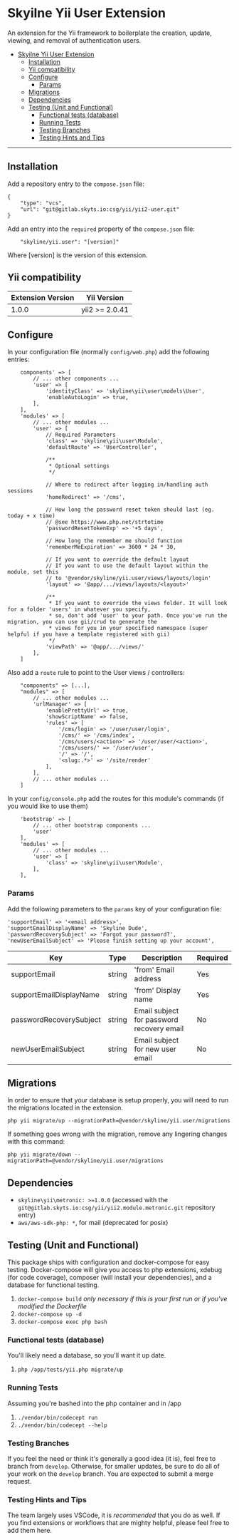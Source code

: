 # Skyilne Yii User Extension


An extension for the Yii framework to boilerplate the creation, update, viewing, and removal of authentication users.

- [Skyilne Yii User Extension](#skyilne-yii-user-extension)
    - [Installation](#installation)
    - [Yii compatibility](#yii-compatibility)
    - [Configure](#configure)
        - [Params](#params)
    - [Migrations](#migrations)
    - [Dependencies](#dependencies)
    - [Testing (Unit and Functional)](#testing-unit-and-functional)
        - [Functional tests (database)](#functional-tests-database)
        - [Running Tests](#running-tests)
        - [Testing Branches](#testing-branches)
        - [Testing Hints and Tips](#testing-hints-and-tips)

<hr>

## Installation

Add a repository entry to the `compose.json` file:
```
{
    "type": "vcs",
    "url": "git@gitlab.skyts.io:csg/yii/yii2-user.git"
}
```

Add an entry into the `required` property of the `compose.json` file:
```
    "skyline/yii.user": "[version]"
```
Where [version] is the version of this extension.


## Yii compatibility
| Extension Version | Yii Version |
| ----------------- | ----------- |
| 1.0.0 | yii2 >= 2.0.41 |


## Configure

In your configuration file (normally `config/web.php`) add the following entries:
```
    components' => [
        // ... other components ...
        'user' => [
            'identityClass' => 'skyline\yii\user\models\User',
            'enableAutoLogin' => true,
        ],
    ],
    'modules' => [
        // ... other modules ...
        'user' => [
            // Required Parameters
            'class' => 'skyline\yii\user\Module',
            'defaultRoute' => 'UserController',

            /**
             * Optional settings
             */

            // Where to redirect after logging in/handling auth sessions
            'homeRedirect' => '/cms',

            // How long the password reset token should last (eg. today + x time)
            // @see https://www.php.net/strtotime
            'passwordResetTokenExp' => '+5 days',

            // How long the remember me should function
            'rememberMeExpiration' => 3600 * 24 * 30,

            // If you want to override the default layout
            // If you want to use the default layout within the module, set this
            // to '@vendor/skyline/yii.user/views/layouts/login'
            'layout' => '@app/.../views/layouts/<layout>'

            /**
             * If you want to override the views folder. It will look for a folder 'users' in whatever you specify,
             * so, don't add 'user' to your path. Once you've run the migration, you can use gii/crud to generate the
             * views for you in your specified namespace (super helpful if you have a template registered with gii)
             */
            'viewPath' => '@app/.../views/'
        ],
    ]
```

Also add a `route` rule to point to the User views / controllers:
```
    "components" => [...],
    "modules" => [
        // ... other modules ...
        'urlManager' => [
            'enablePrettyUrl' => true,
            'showScriptName' => false,
            'rules' => [
                '/cms/login' => '/user/user/login',
                '/cms/' => '/cms/index',
                '/cms/users/<action>' => '/user/user/<action>',
                '/cms/users/' => '/user/user',
                '/' => '/',
                '<slug:.*>' => '/site/render'
            ],
        ],
        // ... other modules ...
    ]
```

In your `config/console.php` add the routes for this module's commands (if you would like to use them)
```
    'bootstrap' => [
        // ... other bootstrap components ...
        'user'
    ],
    'modules' => [
        // ... other modules ...
        'user' => [
            'class' => 'skyline\yii\user\Module',
        ],
    ],
```

### Params

Add the following parameters to the `params` key of your configuration file:
```
'supportEmail' => '<email address>',
'supportEmailDisplayName' => 'Skyline Dude',
'passwordRecoverySubject' => 'Forgot your password?',
'newUserEmailSubject' => 'Please finish setting up your account',
```

| Key                     | Type   | Description                               | Required |
|-------------------------|--------|-------------------------------------------|----------|
| supportEmail            | string | 'from' Email address                      | Yes      |
| supportEmailDisplayName | string | 'from' Display name                       | Yes      |
| passwordRecoverySubject | string | Email subject for password recovery email | No       |
| newUserEmailSubject     | string | Email subject for new user email          | No       |

## Migrations

In order to ensure that your database is setup properly, you will need to run the migrations located in the extension.

`php yii migrate/up --migrationPath=@vendor/skyline/yii.user/migrations`

If something goes wrong with the migration, remove any lingering changes with this command:

`php yii migrate/down --migrationPath=@vendor/skyline/yii.user/migrations`


## Dependencies
- `skyline\yii\metronic: >=1.0.0` (accessed with the `git@gitlab.skyts.io:csg/yii/yii2.module.metronic.git` repository entry)
- `aws/aws-sdk-php: *`, for mail (deprecated for posix)

## Testing (Unit and Functional)

This package ships with configuration and docker-compose for easy testing. Docker-compose will give you access to php 
extensions, xdebug (for code coverage), composer (will install your dependencies), and a database for functional testing.

1. `docker-compose build` *only necessary if this is your first run or if you've modified the Dockerfile*
1. `docker-compose up -d`
1. `docker-compose exec php bash`

### Functional tests (database)

You'll likely need a database, so you'll want it up date. 

1. `php /app/tests/yii.php migrate/up`

### Running Tests

Assuming you're bashed into the php container and in /app

1. `./vendor/bin/codecept run`
1. `./vendor/bin/codecept --help`

### Testing Branches

If you feel the need or think it's generally a good idea (it is), feel free to branch from `develop`. Otherwise, 
for smaller updates, be sure to do all of your work on the `develop` branch. You are expected to submit a merge request.

### Testing Hints and Tips

The team largely uses VSCode, it is *recommended* that you do as well. If you find extensions or workflows that are 
mighty helpful, please feel free to add them here.
